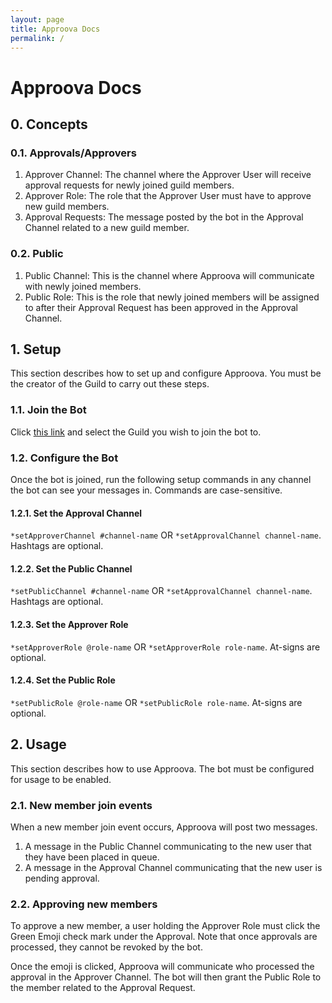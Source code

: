 ```yaml
---
layout: page
title: Approova Docs
permalink: /
---
```


# Approova Docs

## 0. Concepts

### 0.1. Approvals/Approvers

1. Approver Channel: The channel where the Approver User will receive approval requests for newly joined guild members.
2. Approver Role: The role that the Approver User must have to approve new guild members.
3. Approval Requests: The message posted by the bot in the Approval Channel related to a new guild member.

### 0.2. Public

1. Public Channel: This is the channel where Approova will communicate with newly joined members.
2. Public Role: This is the role that newly joined members will be assigned to after their Approval Request has been
approved in the Approval Channel.

## 1. Setup

This section describes how to set up and configure Approova. You must be the creator of the Guild to carry out these
steps.

### 1.1. Join the Bot

Click [this link](https://discord.com/api/oauth2/authorize?client_id=743249218491121695&permissions=268635200&scope=bot)
and select the Guild you wish to join the bot to.

### 1.2. Configure the Bot

Once the bot is joined, run the following setup commands in any channel the bot can see your messages in. Commands are
case-sensitive.

#### 1.2.1. Set the Approval Channel

`*setApproverChannel #channel-name` OR `*setApprovalChannel channel-name`. Hashtags are optional.

#### 1.2.2. Set the Public Channel

`*setPublicChannel #channel-name` OR `*setApprovalChannel channel-name`. Hashtags are optional.

#### 1.2.3. Set the Approver Role

`*setApproverRole @role-name` OR `*setApproverRole role-name`. At-signs are optional.

#### 1.2.4. Set the Public Role

`*setPublicRole @role-name` OR `*setPublicRole role-name`. At-signs are optional.

## 2. Usage

This section describes how to use Approova. The bot must be configured for usage to be enabled.

### 2.1. New member join events

When a new member join event occurs, Approova will post two messages.

1. A message in the Public Channel communicating to the new user that they have been placed in queue.
2. A message in the Approval Channel communicating that the new user is pending approval.

### 2.2. Approving new members

To approve a new member, a user holding the Approver Role must click the Green Emoji check mark under the Approval. Note
that once approvals are processed, they cannot be revoked by the bot.

Once the emoji is clicked, Approova will communicate who processed the approval in the Approver Channel. The bot will
then grant the Public Role to the member related to the Approval Request.